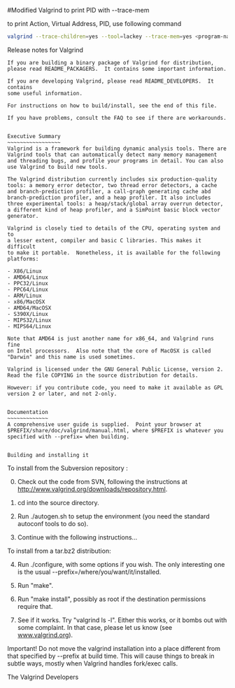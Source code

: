 #Modified Valgrind to print PID with --trace-mem

to print Action, Virtual Address, PID, use following command
```sh
valgrind --trace-children=yes --tool=lackey --trace-mem=yes <program-name>
```
Release notes for Valgrind
~~~~~~~~~~~~~~~~~~~~~~~~~~
If you are building a binary package of Valgrind for distribution,
please read README_PACKAGERS.  It contains some important information.

If you are developing Valgrind, please read README_DEVELOPERS.  It contains
some useful information.

For instructions on how to build/install, see the end of this file.

If you have problems, consult the FAQ to see if there are workarounds.


Executive Summary
~~~~~~~~~~~~~~~~~
Valgrind is a framework for building dynamic analysis tools. There are
Valgrind tools that can automatically detect many memory management
and threading bugs, and profile your programs in detail. You can also
use Valgrind to build new tools.

The Valgrind distribution currently includes six production-quality
tools: a memory error detector, two thread error detectors, a cache
and branch-prediction profiler, a call-graph generating cache abd
branch-prediction profiler, and a heap profiler. It also includes
three experimental tools: a heap/stack/global array overrun detector,
a different kind of heap profiler, and a SimPoint basic block vector
generator.

Valgrind is closely tied to details of the CPU, operating system and to
a lesser extent, compiler and basic C libraries. This makes it difficult
to make it portable.  Nonetheless, it is available for the following
platforms: 

- X86/Linux
- AMD64/Linux
- PPC32/Linux
- PPC64/Linux
- ARM/Linux
- x86/MacOSX
- AMD64/MacOSX
- S390X/Linux
- MIPS32/Linux
- MIPS64/Linux

Note that AMD64 is just another name for x86_64, and Valgrind runs fine
on Intel processors.  Also note that the core of MacOSX is called
"Darwin" and this name is used sometimes.

Valgrind is licensed under the GNU General Public License, version 2. 
Read the file COPYING in the source distribution for details.

However: if you contribute code, you need to make it available as GPL
version 2 or later, and not 2-only.


Documentation
~~~~~~~~~~~~~
A comprehensive user guide is supplied.  Point your browser at
$PREFIX/share/doc/valgrind/manual.html, where $PREFIX is whatever you
specified with --prefix= when building.


Building and installing it
~~~~~~~~~~~~~~~~~~~~~~~~~~
To install from the Subversion repository :

  0. Check out the code from SVN, following the instructions at
     http://www.valgrind.org/downloads/repository.html.

  1. cd into the source directory.

  2. Run ./autogen.sh to setup the environment (you need the standard
     autoconf tools to do so).

  3. Continue with the following instructions...

To install from a tar.bz2 distribution:

  4. Run ./configure, with some options if you wish.  The only interesting
     one is the usual --prefix=/where/you/want/it/installed.

  5. Run "make".

  6. Run "make install", possibly as root if the destination permissions
     require that.

  7. See if it works.  Try "valgrind ls -l".  Either this works, or it
     bombs out with some complaint.  In that case, please let us know
     (see www.valgrind.org).

Important!  Do not move the valgrind installation into a place
different from that specified by --prefix at build time.  This will
cause things to break in subtle ways, mostly when Valgrind handles
fork/exec calls.


The Valgrind Developers
